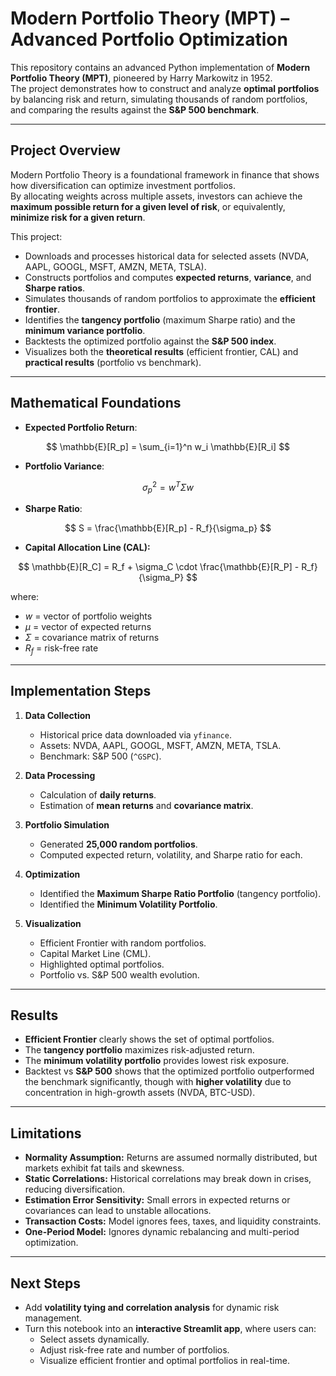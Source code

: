 # Modern Portfolio Theory (MPT) – Advanced Portfolio Optimization

This repository contains an advanced Python implementation of **Modern Portfolio Theory (MPT)**, pioneered by Harry Markowitz in 1952.  
The project demonstrates how to construct and analyze **optimal portfolios** by balancing risk and return, simulating thousands of random portfolios, and comparing the results against the **S&P 500 benchmark**.

---

## Project Overview

Modern Portfolio Theory is a foundational framework in finance that shows how diversification can optimize investment portfolios.  
By allocating weights across multiple assets, investors can achieve the **maximum possible return for a given level of risk**, or equivalently, **minimize risk for a given return**.

This project:
- Downloads and processes historical data for selected assets (NVDA, AAPL, GOOGL, MSFT, AMZN, META, TSLA).  
- Constructs portfolios and computes **expected returns**, **variance**, and **Sharpe ratios**.  
- Simulates thousands of random portfolios to approximate the **efficient frontier**.  
- Identifies the **tangency portfolio** (maximum Sharpe ratio) and the **minimum variance portfolio**.  
- Backtests the optimized portfolio against the **S&P 500 index**.  
- Visualizes both the **theoretical results** (efficient frontier, CAL) and **practical results** (portfolio vs benchmark).  

---

## Mathematical Foundations

- **Expected Portfolio Return**:

$$
\mathbb{E}[R_p] = \sum_{i=1}^n w_i \mathbb{E}[R_i]
$$

- **Portfolio Variance**:

$$
\sigma_p^2 = w^T \Sigma w
$$

- **Sharpe Ratio**:

$$
S = \frac{\mathbb{E}[R_p] - R_f}{\sigma_p}
$$

- **Capital Allocation Line (CAL):**

$$
\mathbb{E}[R_C] = R_f + \sigma_C \cdot \frac{\mathbb{E}[R_P] - R_f}{\sigma_P}
$$

where:
- $w$ = vector of portfolio weights  
- $\mu$ = vector of expected returns  
- $\Sigma$ = covariance matrix of returns  
- $R_f$ = risk-free rate  

---

## Implementation Steps

1. **Data Collection**  
   - Historical price data downloaded via `yfinance`.  
   - Assets: NVDA, AAPL, GOOGL, MSFT, AMZN, META, TSLA.  
   - Benchmark: S&P 500 (`^GSPC`).  

2. **Data Processing**  
   - Calculation of **daily returns**.  
   - Estimation of **mean returns** and **covariance matrix**.  

3. **Portfolio Simulation**  
   - Generated **25,000 random portfolios**.  
   - Computed expected return, volatility, and Sharpe ratio for each.  

4. **Optimization**  
   - Identified the **Maximum Sharpe Ratio Portfolio** (tangency portfolio).  
   - Identified the **Minimum Volatility Portfolio**.  

5. **Visualization**  
   - Efficient Frontier with random portfolios.  
   - Capital Market Line (CML).  
   - Highlighted optimal portfolios.  
   - Portfolio vs. S&P 500 wealth evolution.  

---

## Results

- **Efficient Frontier** clearly shows the set of optimal portfolios.  
- The **tangency portfolio** maximizes risk-adjusted return.  
- The **minimum volatility portfolio** provides lowest risk exposure.  
- Backtest vs **S&P 500** shows that the optimized portfolio outperformed the benchmark significantly, though with **higher volatility** due to concentration in high-growth assets (NVDA, BTC-USD).  

---

## Limitations

- **Normality Assumption:** Returns are assumed normally distributed, but markets exhibit fat tails and skewness.  
- **Static Correlations:** Historical correlations may break down in crises, reducing diversification.  
- **Estimation Error Sensitivity:** Small errors in expected returns or covariances can lead to unstable allocations.  
- **Transaction Costs:** Model ignores fees, taxes, and liquidity constraints.  
- **One-Period Model:** Ignores dynamic rebalancing and multi-period optimization.  

---

## Next Steps

- Add **volatility tying and correlation analysis** for dynamic risk management.  
- Turn this notebook into an **interactive Streamlit app**, where users can:  
  - Select assets dynamically.  
  - Adjust risk-free rate and number of portfolios.  
  - Visualize efficient frontier and optimal portfolios in real-time.  
